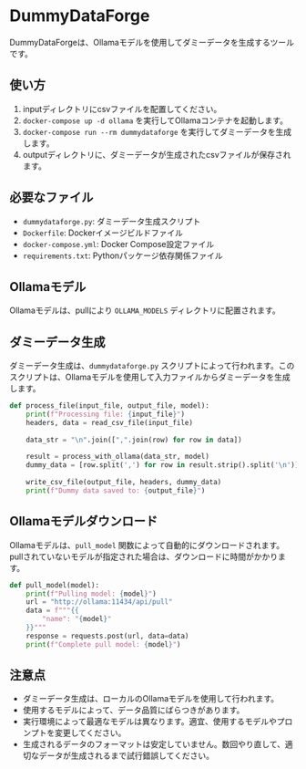 # DummyDataForge

DummyDataForgeは、Ollamaモデルを使用してダミーデータを生成するツールです。

## 使い方

1. inputディレクトリにcsvファイルを配置してください。
2. `docker-compose up -d ollama` を実行してOllamaコンテナを起動します。
3. `docker-compose run --rm dummydataforge` を実行してダミーデータを生成します。
4. outputディレクトリに、ダミーデータが生成されたcsvファイルが保存されます。

## 必要なファイル

* `dummydataforge.py`: ダミーデータ生成スクリプト
* `Dockerfile`: Dockerイメージビルドファイル
* `docker-compose.yml`: Docker Compose設定ファイル
* `requirements.txt`: Pythonパッケージ依存関係ファイル

## Ollamaモデル

Ollamaモデルは、pullにより `OLLAMA_MODELS` ディレクトリに配置されます。

## ダミーデータ生成

ダミーデータ生成は、`dummydataforge.py` スクリプトによって行われます。このスクリプトは、Ollamaモデルを使用して入力ファイルからダミーデータを生成します。

```python
def process_file(input_file, output_file, model):
    print(f"Processing file: {input_file}")
    headers, data = read_csv_file(input_file)
    
    data_str = "\n".join([",".join(row) for row in data])
    
    result = process_with_ollama(data_str, model)
    dummy_data = [row.split(',') for row in result.strip().split('\n')]
    
    write_csv_file(output_file, headers, dummy_data)
    print(f"Dummy data saved to: {output_file}")
```

## Ollamaモデルダウンロード

Ollamaモデルは、`pull_model` 関数によって自動的にダウンロードされます。
pullされていないモデルが指定された場合は、ダウンロードに時間がかかります。

```python
def pull_model(model):
    print(f"Pulling model: {model}")
    url = "http://ollama:11434/api/pull"
    data = f"""{{
        "name": "{model}"
    }}"""
    response = requests.post(url, data=data)
    print(f"Complete pull model: {model}")
```

## 注意点

* ダミーデータ生成は、ローカルのOllamaモデルを使用して行われます。
* 使用するモデルによって、データ品質にばらつきがあります。
* 実行環境によって最適なモデルは異なります。適宜、使用するモデルやプロンプトを変更してください。
* 生成されるデータのフォーマットは安定していません。数回やり直して、適切なデータが生成されるまで試行錯誤してください。
